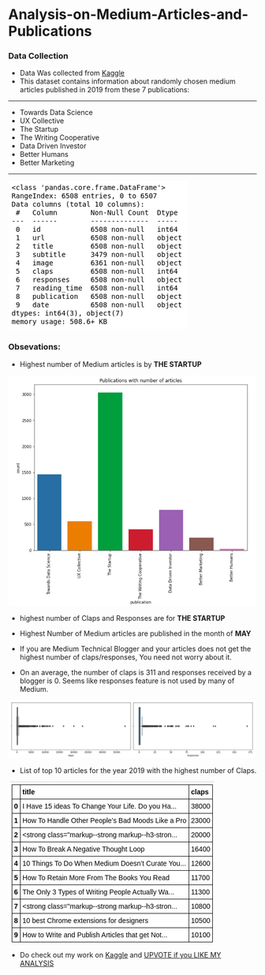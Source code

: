 # Analysis-on-Medium-Articles-and-Publications

### Data Collection
- Data Was collected from [Kaggle](https://www.kaggle.com/dorianlazar/medium-articles-dataset)
- This dataset contains information about randomly chosen medium articles published in 2019 from these 7 publications:
---
- Towards Data Science
- UX Collective
- The Startup
- The Writing Cooperative
- Data Driven Investor
- Better Humans
- Better Marketing
---
![](/Images/pan1.png)

### Obsevations:
- Highest number of Medium articles is by **THE STARTUP**

![](/Images/pan2.png)

- highest number of Claps and Responses are for **THE STARTUP**

- Highest Number of Medium articles are published in the month of **MAY**

- If you are Medium Technical Blogger and your articles does not get the highest number of claps/responses, You need not worry about it.
- On an average, the number of claps is 311 and responses received by a blogger is 0. Seems like responses feature is not used by many of Medium.

![](/Images/pan3.png)

- List of top 10 articles for the year 2019 with the highest number of Claps.

![](/Images/pan4.png)

- Do check out my work on [Kaggle](https://www.kaggle.com/lokeshrth4617) and [UPVOTE if you LIKE MY ANALYSIS](https://www.kaggle.com/lokeshrth4617/medium-articles)
